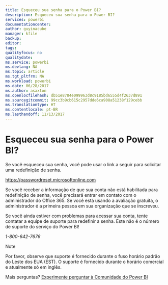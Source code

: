 ```yaml
---
title: Esqueceu sua senha para o Power BI?
description: Esqueceu sua senha para o Power BI?
services: powerbi
documentationcenter: 
author: guyinacube
manager: kfile
backup: 
editor: 
tags: 
qualityfocus: no
qualitydate: 
ms.service: powerbi
ms.devlang: NA
ms.topic: article
ms.tgt_pltfrm: NA
ms.workload: powerbi
ms.date: 06/28/2017
ms.author: asaxton
ms.openlocfilehash: db51e8784e099963d8c9185bd6555d4f2637d891
ms.sourcegitcommit: 99cc3b9cb615c2957dde6ca908a51238f129cebb
ms.translationtype: HT
ms.contentlocale: pt-BR
ms.lasthandoff: 11/13/2017
---
```

# <a name="forgot-your-password-for-power-bi"></a>Esqueceu sua senha para o Power BI?
Se você esqueceu sua senha, você pode usar o link a seguir para solicitar uma redefinição de senha.

<https://passwordreset.microsoftonline.com>

Se você receber a informação de que sua conta não está habilitada para redefinição de senha, você precisará entrar em contato com o administrador do Office 365. Se você está usando a avaliação gratuita, o administrador é a primeira pessoa em sua organização que se inscreveu.

Se você ainda estiver com problemas para acessar sua conta, tente contatar a equipe de suporte para redefinir a senha. Este não é o número de suporte do serviço do Power BI!

*1-800-642-7676*

> [!NOTE]
> Por favor, observe que suporte é fornecido durante o fuso horário padrão do Leste dos EUA (EST). O suporte é fornecido durante o horário comercial e atualmente só em inglês.
> 
> 

Mais perguntas? [Experimente perguntar à Comunidade do Power BI](http://community.powerbi.com/)

